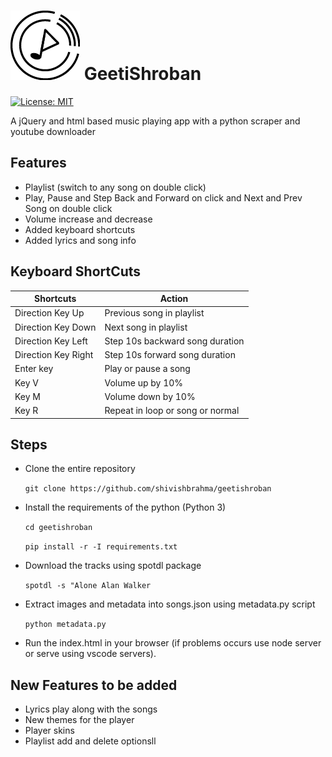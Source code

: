 # ![icon](images/icons/geetishroban_light.png) GeetiShroban
 [![License: MIT](https://img.shields.io/badge/License-MIT-yellow.svg)](https://opensource.org/licenses/MIT)

A jQuery and html based music playing app with a python scraper and youtube downloader

## Features

- Playlist (switch to any song on double click)
- Play, Pause and Step Back and Forward on click and Next and Prev Song on double click
- Volume increase and decrease
- Added keyboard shortcuts
- Added lyrics and song info

## Keyboard ShortCuts

| Shortcuts           | Action                           |
| ------------------- | -------------------------------- |
| Direction Key Up    | Previous song in playlist        |
| Direction Key Down  | Next song in playlist            |
| Direction Key Left  | Step 10s backward song duration  |
| Direction Key Right | Step 10s forward song duration   |
| Enter key           | Play or pause a song             |
| Key V               | Volume up by 10%                 |
| Key M               | Volume down by 10%               |
| Key R               | Repeat in loop or song or normal |

## Steps

- Clone the entire repository

  `git clone https://github.com/shivishbrahma/geetishroban`

- Install the requirements of the python (Python 3)

  `cd geetishroban`

  `pip install -r -I requirements.txt`

- Download the tracks using spotdl package

  `spotdl -s "Alone Alan Walker`

- Extract images and metadata into songs.json using metadata.py script

  `python metadata.py`

- Run the index.html in your browser (if problems occurs use node server or serve using vscode servers).

## New Features to be added

- Lyrics play along with the songs
- New themes for the player
- Player skins
- Playlist add and delete optionsll
